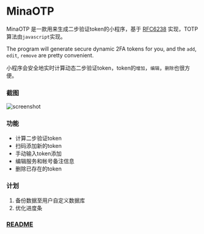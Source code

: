 # MinaOTP

MinaOTP 是一款用来生成二步验证token的小程序，基于 [RFC6238](https://tools.ietf.org/html/rfc6238) 实现，TOTP算法由`javascript`实现。

The program will generate secure dynamic 2FA tokens for you, and the `add`, `edit`, `remove` are pretty convenient.

小程序会安全地实时计算动态二步验证token，token的`增加`，`编辑`，`删除`也很方便。

### 截图

![screenshot](http://orhcxc3kd.bkt.clouddn.com/WechatIMG8.png)

### 功能

* 计算二步验证token
* 扫码添加新的token
* 手动输入token添加
* 编辑服务和帐号备注信息
* 删除已存在的token

### 计划

1. 备份数据至用户自定义数据库
2. 优化进度条

### [README](README.md)